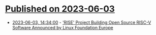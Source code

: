 # [Published on 2023-06-03](index.md)

* [2023-06-03, 14:34:00](https://news.slashdot.org/story/23/06/03/031226/rise-project-building-open-source-risc-v-software-announced-by-linux-foundation-europe?utm_source=rss1.0mainlinkanon&utm_medium=feed) - ['RISE' Project Building Open Source RISC-V Software Announced by Linux Foundation Europe ](https://news.slashdot.org/story/23/06/03/031226/rise-project-building-open-source-risc-v-software-announced-by-linux-foundation-europe?utm_source=rss1.0mainlinkanon&utm_medium=feed)
